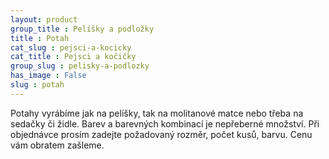 ```yaml
---
layout: product
group_title : Pelíšky a podložky
title : Potah
cat_slug : pejsci-a-kocicky
cat_title : Pejsci a kočičky
group_slug : pelisky-a-podlozky
has_image : False
slug : potah
---
```


Potahy vyrábíme jak na pelíšky, tak na molitanové matce nebo třeba na sedačky či židle. Barev a barevných kombinací je nepřeberné množství. Při objednávce prosím zadejte požadovaný rozměr, počet kusů, barvu. Cenu vám obratem zašleme.

